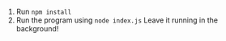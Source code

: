 1. Run `npm install`
2. Run the program using `node index.js` Leave it running in the background!


